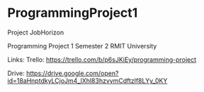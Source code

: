 # ProgrammingProject1
Project JobHorizon

Programming Project 1 Semester 2 RMIT University

Links:
Trello: https://trello.com/b/p6sJKiEy/programming-project


Drive: https://drive.google.com/open?id=18aHnptdkyLCjoJm4_lXhl83hzvymCdftzlf8LYy_0KY
